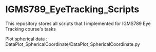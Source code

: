 # IGMS789_EyeTracking_Scripts
This repository stores all scripts that I implemented for IGMS789 Eye Tracking course's tasks

Plot spherical data : DataPlot_SphericalCoordinate/DataPlot_SphericalCoordinate.py
